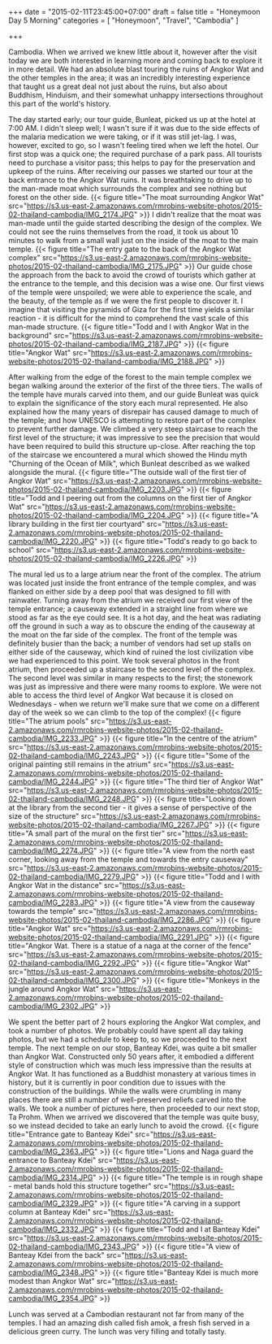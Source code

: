+++
date = "2015-02-11T23:45:00+07:00"
draft = false
title = "Honeymoon Day 5 Morning"
categories = [ "Honeymoon", "Travel", "Cambodia" ]

+++

Cambodia. When we arrived we knew little about it, however after the visit today we are both interested in learning more and coming back to explore it in more detail. We had an absolute blast touring the ruins of Angkor Wat and the other temples in the area; it was an incredibly interesting experience that taught us a great deal not just about the ruins, but also about Buddhism, Hinduism, and their somewhat unhappy intersections throughout this part of the world's history.

The day started early; our tour guide, Bunleat, picked us up at the hotel at 7:00 AM. I didn't sleep well; I wasn't sure if it was due to the side effects of the malaria medication we were taking, or if it was still jet-lag. I was, however, excited to go, so I wasn't feeling tired when we left the hotel. Our first stop was a quick one; the required purchase of a park pass. All tourists need to purchase a visitor pass; this helps to pay for the preservation and upkeep of the ruins. After receiving our passes we started our tour at the back entrance to the Angkor Wat ruins. It was breathtaking to drive up to the man-made moat which surrounds the complex and see nothing but forest on the other side.
{{< figure title="The moat surrounding Angkor Wat" src="https://s3.us-east-2.amazonaws.com/rmrobins-website-photos/2015-02-thailand-cambodia/IMG_2174.JPG" >}}
I didn't realize that the moat was man-made until the guide started describing the design of the complex. We could not see the ruins themselves from the road, it took us about 10 minutes to walk from a small wall just on the inside of the moat to the main temple.
{{< figure title="The entry gate to the back of the Angkor Wat complex" src="https://s3.us-east-2.amazonaws.com/rmrobins-website-photos/2015-02-thailand-cambodia/IMG_2175.JPG" >}}
Our guide chose the approach from the back to avoid the crowd of tourists which gather at the entrance to the temple, and this decision was a wise one. Our first views of the temple were unspoiled; we were able to experience the scale, and the beauty, of the temple as if we were the first people to discover it. I imagine that visiting the pyramids of Giza for the first time yields a similar reaction - it is difficult for the mind to comprehend the vast scale of this man-made structure.
{{< figure title="Todd and I with Angkor Wat in the background" src="https://s3.us-east-2.amazonaws.com/rmrobins-website-photos/2015-02-thailand-cambodia/IMG_2187.JPG" >}}
{{< figure title="Angkor Wat" src="https://s3.us-east-2.amazonaws.com/rmrobins-website-photos/2015-02-thailand-cambodia/IMG_2188.JPG" >}}

After walking from the edge of the forest to the main temple complex we began walking around the exterior of the first of the three tiers. The walls of the temple have murals carved into them, and our guide Bunleat was quick to explain the significance of the story each mural represented. He also explained how the many years of disrepair has caused damage to much of the temple; and how UNESCO is attempting to restore part of the complex to prevent further damage. We climbed a very steep staircase to reach the first level of the structure; it was impressive to see the precision that would have been required to build this structure up-close. After reaching the top of the staircase we encountered a mural which showed the Hindu myth "Churning of the Ocean of Milk", which Bunleat described as we walked alongside the mural.
{{< figure title="The outside wall of the first tier of Angkor Wat" src="https://s3.us-east-2.amazonaws.com/rmrobins-website-photos/2015-02-thailand-cambodia/IMG_2203.JPG" >}}
{{< figure title="Todd and I peering out from the columns on the first tier of Angkor Wat" src="https://s3.us-east-2.amazonaws.com/rmrobins-website-photos/2015-02-thailand-cambodia/IMG_2204.JPG" >}}
{{< figure title="A library building in the first tier courtyard" src="https://s3.us-east-2.amazonaws.com/rmrobins-website-photos/2015-02-thailand-cambodia/IMG_2220.JPG" >}}
{{< figure title="Todd's ready to go back to school" src="https://s3.us-east-2.amazonaws.com/rmrobins-website-photos/2015-02-thailand-cambodia/IMG_2226.JPG" >}}

The mural led us to a large atrium near the front of the complex. The atrium was located just inside the front entrance of the temple complex, and was flanked on either side by a deep pool that was designed to fill with rainwater. Turning away from the atrium we received our first view of the temple entrance; a causeway extended in a straight line from where we stood as far as the eye could see. It is a hot day, and the heat was radiating off the ground in such a way as to obscure the ending of the causeway at the moat on the far side of the complex. The front of the temple was definitely busier than the back; a number of vendors had set up stalls on either side of the causeway, which kind of ruined the lost civilization vibe we had experienced to this point. We took several photos in the front atrium, then proceeded up a staircase to the second level of the complex. The second level was similar in many respects to the first; the stonework was just as impressive and there were many rooms to explore. We were not able to access the third level of Angkor Wat because it is closed on Wednesdays - when we return we'll make sure that we come on a different day of the week so we can climb to the top of the complex! 
{{< figure title="The atrium pools" src="https://s3.us-east-2.amazonaws.com/rmrobins-website-photos/2015-02-thailand-cambodia/IMG_2233.JPG" >}}
{{< figure title="In the centre of the atrium" src="https://s3.us-east-2.amazonaws.com/rmrobins-website-photos/2015-02-thailand-cambodia/IMG_2243.JPG" >}}
{{< figure title="Some of the original painting still remains in the atrium" src="https://s3.us-east-2.amazonaws.com/rmrobins-website-photos/2015-02-thailand-cambodia/IMG_2244.JPG" >}}
{{< figure title="The third tier of Angkor Wat" src="https://s3.us-east-2.amazonaws.com/rmrobins-website-photos/2015-02-thailand-cambodia/IMG_2248.JPG" >}}
{{< figure title="Looking down at the library from the second tier - it gives a sense of perspective of the size of the structure" src="https://s3.us-east-2.amazonaws.com/rmrobins-website-photos/2015-02-thailand-cambodia/IMG_2267.JPG" >}}
{{< figure title="A small part of the mural on the first tier" src="https://s3.us-east-2.amazonaws.com/rmrobins-website-photos/2015-02-thailand-cambodia/IMG_2274.JPG" >}}
{{< figure title="A view from the north east corner, looking away from the temple and towards the entry causeway" src="https://s3.us-east-2.amazonaws.com/rmrobins-website-photos/2015-02-thailand-cambodia/IMG_2279.JPG" >}}
{{< figure title="Todd and I with Angkor Wat in the distance" src="https://s3.us-east-2.amazonaws.com/rmrobins-website-photos/2015-02-thailand-cambodia/IMG_2283.JPG" >}}
{{< figure title="A view from the causeway towards the temple" src="https://s3.us-east-2.amazonaws.com/rmrobins-website-photos/2015-02-thailand-cambodia/IMG_2286.JPG" >}}
{{< figure title="Angkor Wat" src="https://s3.us-east-2.amazonaws.com/rmrobins-website-photos/2015-02-thailand-cambodia/IMG_2291.JPG" >}}
{{< figure title="Angkor Wat. There is a statue of a naga at the corner of the fence" src="https://s3.us-east-2.amazonaws.com/rmrobins-website-photos/2015-02-thailand-cambodia/IMG_2292.JPG" >}}
{{< figure title="Angkor Wat" src="https://s3.us-east-2.amazonaws.com/rmrobins-website-photos/2015-02-thailand-cambodia/IMG_2300.JPG" >}}
{{< figure title="Monkeys in the jungle around Angkor Wat" src="https://s3.us-east-2.amazonaws.com/rmrobins-website-photos/2015-02-thailand-cambodia/IMG_2302.JPG" >}}

We spent the better part of 2 hours exploring the Angkor Wat complex, and took a number of photos. We probably could have spent all day taking photos, but we had a schedule to keep to, so we proceeded to the next temple. The next temple on our stop, Banteay Kdei, was quite a bit smaller than Angkor Wat. Constructed only 50 years after, it embodied a different style of construction which was much less impressive than the results at Angkor Wat. It has functioned as a Buddhist monastery at various times in history, but it is currently in poor condition due to issues with the construction of the buildings. While the walls were crumbling in many places there are still a number of well-preserved reliefs carved into the walls. We took a number of pictures here, then proceeded to our next stop, Ta Prohm. When we arrived we discovered that the temple was quite busy, so we instead decided to take an early lunch to avoid the crowd.
{{< figure title="Entrance gate to Banteay Kdei" src="https://s3.us-east-2.amazonaws.com/rmrobins-website-photos/2015-02-thailand-cambodia/IMG_2363.JPG" >}}
{{< figure title="Lions and Naga guard the entrance to Banteay Kdei" src="https://s3.us-east-2.amazonaws.com/rmrobins-website-photos/2015-02-thailand-cambodia/IMG_2314.JPG" >}}
{{< figure title="The temple is in rough shape - metal bands hold this structure together" src="https://s3.us-east-2.amazonaws.com/rmrobins-website-photos/2015-02-thailand-cambodia/IMG_2329.JPG" >}}
{{< figure title="A carving in a support column at Banteay Kdei" src="https://s3.us-east-2.amazonaws.com/rmrobins-website-photos/2015-02-thailand-cambodia/IMG_2332.JPG" >}}
{{< figure title="Todd and I at Banteay Kdei" src="https://s3.us-east-2.amazonaws.com/rmrobins-website-photos/2015-02-thailand-cambodia/IMG_2343.JPG" >}}
{{< figure title="A view of Banteay Kdei from the back" src="https://s3.us-east-2.amazonaws.com/rmrobins-website-photos/2015-02-thailand-cambodia/IMG_2348.JPG" >}}
{{< figure title="Banteay Kdei is much more modest than Angkor Wat" src="https://s3.us-east-2.amazonaws.com/rmrobins-website-photos/2015-02-thailand-cambodia/IMG_2354.JPG" >}}

Lunch was served at a Cambodian restaurant not far from many of the temples. I had an amazing dish called fish amok, a fresh fish served in a delicious green curry. The lunch was very filling and totally tasty.

